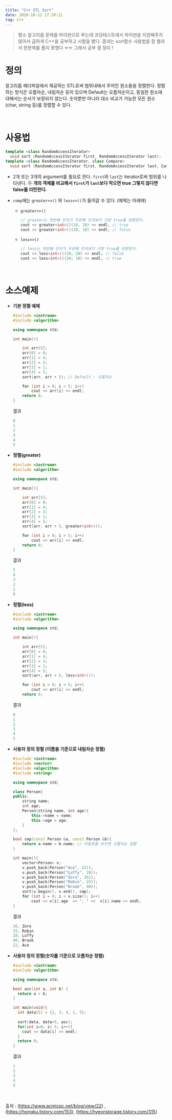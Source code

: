 ```yaml
---
title: "C++ STL Sort"
date: 2020-10-22 17:29:21
tag: C++
---
```


> 평소 알고리즘 문제를 파이썬으로 푸는데 코딩테스트에서 파이썬을 지원해주지 않아서 급하게 C++을 공부하고 시험을 봤다. 결과는 sort함수 사용법을 잘 몰라서 한문제를 풀지 못했다 ㅠㅠ 그래서 공부 겸 정리 ! 

# 정의

알고리즘 헤더파일에서 제공하는 STL로써 범위내에서 주어진 원소들을 정렬한다. 정렬하는 방식은 오름차순, 내림차순 등이 있으며 Default는 오름차순이고, 동일한 원소에 대해서는 순서가 보장되지 않는다. 숫자뿐만 아니라 대소 비교가 가능한 모든 원소(char, string 등)를 정렬할 수 있다.

<br>

# 사용법

```C++
template <class RandomAccessIterator>
  void sort (RandomAccessIterator first, RandomAccessIterator last);
template <class RandomAccessIterator, class Compare>
  void sort (RandomAccessIterator first, RandomAccessIterator last, Compare comp);
```

* 2개 또는 3개의 argument를 필요로 한다. `first`와 `last`는 iterator로써 범위를 나타낸다. 두 **개의 객체를 비교해서 `first`가 `last`보다 작으면 true 그렇지 않다면 false를 리턴한다.** 

* `comp`에는 `greater<>()` 와 `less<>()`가 들어갈 수 있다. (예제는 아래에)

  * `greater<>()`

    ```C++
    // greater는 첫번째 인자가 두번째 인자보다 크면 true를 반환한다.
    cout << greater<int>()(10, 20) << endl; // true
    cout << greater<int>()(20, 10) << endl; // false
    ```

  * `less<>()`

    ```C++
    // less는 첫번째 인자가 두번째 인자보다 크면 true를 반환한다.
    cout << less<int>()(10, 20) << endl; // false
    cout << less<int>()(20, 10) << endl; // true
    ```

<br>

# 소스예제

* **기본 정렬 예제**

  ```C++
  #include <iostream>
  #include <algorithm>
  
  using namespace std;
  
  int main(){
  
      int arr[5];
      arr[0] = 0;
      arr[1] = 4;
      arr[2] = 3;
      arr[3] = 1;
      arr[4] = 5;
      sort(arr, arr + 5); // Default : 오름차순
  
      for (int i = 0; i < 5; i++)
          cout << arr[i] << endl;
      return 0;
  }
  ```

  결과

  ```C++
  0
  1
  2
  3
  4
  5
  ```

* **정렬(greater)**

  ```C++
  #include <iostream>
  #include <algorithm>
  
  using namespace std;
  
  int main(){
  
      int arr[5];
      arr[0] = 0;
      arr[1] = 4;
      arr[2] = 3;
      arr[3] = 1;
      arr[4] = 5;
      sort(arr, arr + 5, greater<int>());
  
      for (int i = 0; i < 5; i++)
          cout << arr[i] << endl;
      return 0;
  }
  ```

  결과

  ```C++
  5
  4
  3
  2
  1
  0
  ```

* **정렬(less)**

  ```c++
  #include <iostream>
  #include <algorithm>
  
  using namespace std;
  
  int main(){
  
      int arr[5];
      arr[0] = 0;
      arr[1] = 4;
      arr[2] = 3;
      arr[3] = 1;
      arr[4] = 5;
      sort(arr, arr + 5, less<int>());
  
      for (int i = 0; i < 5; i++)
          cout << arr[i] << endl;
      return 0;
  ```

  결과

  ```C++
  0
  1
  2
  3
  4
  5
  ```

* **사용자 정의 정렬 (이름을 기준으로 내림차순 정렬)**

  ```C++
  #include <iostream>
  #include <vector>
  #include <algorithm>
  #include <string>
  
  using namespace std;
  
  class Person{
  public:
      string name;
      int age;
      Person(string name, int age){
          this->name = name;
          this->age = age;
      }
  };
  
  bool cmp(const Person &a, const Person &b){
      return a.name > b.name; // 부등호를 바꾸면 오름차순 정렬
  }
  
  int main(){
      vector<Person> v;
      v.push_back(Person("Ace", 22));
      v.push_back(Person("Luffy", 28));
      v.push_back(Person("Zoro", 26));
      v.push_back(Person("Robin", 25));
      v.push_back(Person("Brook", 40));
      sort(v.begin(), v.end(), cmp);
      for (int i = 0; i < v.size(); i++)
          cout << v[i].age  << ", " <<  v[i].name << endl;
  }
  ```

  결과

  ```C++
  26, Zoro
  25, Robin
  28, Luffy
  40, Brook
  22, Ace
  ```

* **사용자 정의 정렬(숫자를 기준으로 오름차순 정렬)**

  ```C++
  #include <iostream>
  #include <algorithm>
  
  using namespace std;
  
  bool asc(int a, int b) {
    return a < b;
  }
  
  int main(void){
    int data[5] = {2, 3, 4, 1, 5};
    
    sort(data, data+5, asc);
    for(int i=0; i< 5; i++){
      cout << data[i] << endl;
    }
    return 0;
  }
  ```

  결과

  ```C++
  1
  2
  3
  4
  5
  ```

  <br>

출처 : (https://www.acmicpc.net/blog/view/22) , (https://hongku.tistory.com/153), (https://hyeonstorage.tistory.com/315)